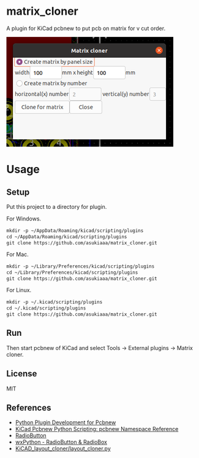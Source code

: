 # matrix_cloner

A plugin for KiCad pcbnew to put pcb on matrix for v cut order.

![matrix_cloner](./docs/menu.png)

# Usage

## Setup

Put this project to a directory for plugin.

For Windows.
```
mkdir -p ~/AppData/Roaming/kicad/scripting/plugins
cd ~/AppData/Roaming/kicad/scripting/plugins
git clone https://github.com/asukiaaa/matrix_cloner.git
```

For Mac.
```
mkdir -p ~/Library/Preferences/kicad/scripting/plugins
cd ~/Library/Preferences/kicad/scripting/plugins
git clone https://github.com/asukiaaa/matrix_cloner.git
```


For Linux.
```
mkdir -p ~/.kicad/scripting/plugins
cd ~/.kicad/scripting/plugins
git clone https://github.com/asukiaaa/matrix_cloner.git
```

## Run

Then start pcbnew of KiCad and select Tools -> External plugins -> Matrix cloner.

## License

MIT

## References

- [Python Plugin Development for Pcbnew](https://kicad.readthedocs.io/en/latest/Documentation/development/pcbnew-plugins/)
- [KiCad Pcbnew Python Scripting: pcbnew Namespace Reference](https://docs.kicad.org/doxygen-python/namespacepcbnew.html)
- [RadioButton](https://www.python-izm.com/gui/wxpython/wxpython_radiobutton/)
- [wxPython - RadioButton & RadioBox](https://www.tutorialspoint.com/wxpython/wx_radiobutton_radiobox.htm)
- [KiCAD_layout_cloner/layout_cloner.py](https://github.com/tlantela/KiCAD_layout_cloner/blob/master/layout_cloner.py)
